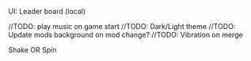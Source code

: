 ﻿UI:
Leader board (local)

//TODO: play music on game start
//TODO: Dark/Light theme
//TODO: Update mods background on mod change?
//TODO: Vibration on merge

Shake OR Spin